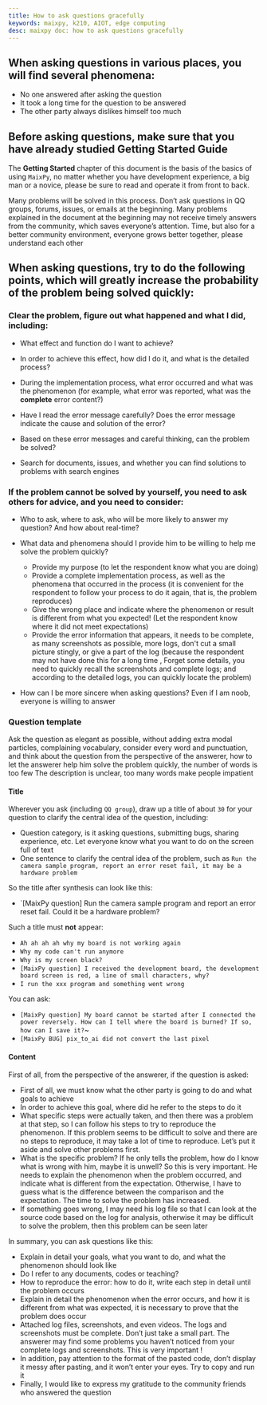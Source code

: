 ```yaml
---
title: How to ask questions gracefully
keywords: maixpy, k210, AIOT, edge computing
desc: maixpy ​​doc: how to ask questions gracefully
---
```



## When asking questions in various places, you will find several phenomena:

* No one answered after asking the question
* It took a long time for the question to be answered
* The other party always dislikes himself too much


## Before asking questions, make sure that you have already studied Getting Started Guide

The **Getting Started** chapter of this document is the basis of the basics of using `MaixPy`, no matter whether you have development experience, a big man or a novice, please be sure to read and operate it from front to back.

Many problems will be solved in this process. Don’t ask questions in QQ groups, forums, issues, or emails at the beginning. Many problems explained in the document at the beginning may not receive timely answers from the community, which saves everyone’s attention. Time, but also for a better community environment, everyone grows better together, please understand each other


## When asking questions, try to do the following points, which will greatly increase the probability of the problem being solved quickly:

### Clear the problem, figure out what happened and what I did, including:

* What effect and function do I want to achieve?

* In order to achieve this effect, how did I do it, and what is the detailed process?

* During the implementation process, what error occurred and what was the phenomenon (for example, what error was reported, what was the **complete** error content?)

* Have I read the error message carefully? Does the error message indicate the cause and solution of the error?

* Based on these error messages and careful thinking, can the problem be solved?

* Search for documents, issues, and whether you can find solutions to problems with search engines

### If the problem cannot be solved by yourself, you need to ask others for advice, and you need to consider:

* Who to ask, where to ask, who will be more likely to answer my question? And how about real-time?

* What data and phenomena should I provide him to be willing to help me solve the problem quickly?
  * Provide my purpose (to let the respondent know what you are doing)
  * Provide a complete implementation process, as well as the phenomena that occurred in the process (it is convenient for the respondent to follow your process to do it again, that is, the problem reproduces)
  * Give the wrong place and indicate where the phenomenon or result is different from what you expected! (Let the respondent know where it did not meet expectations)
  * Provide the error information that appears, it needs to be complete, as many screenshots as possible, more logs, don't cut a small picture stingly, or give a part of the log (because the respondent may not have done this for a long time , Forget some details, you need to quickly recall the screenshots and complete logs; and according to the detailed logs, you can quickly locate the problem)

* How can I be more sincere when asking questions? Even if I am noob, everyone is willing to answer



### Question template


Ask the question as elegant as possible, without adding extra modal particles, complaining vocabulary, consider every word and punctuation, and think about the question from the perspective of the answerer, how to let the answerer help him solve the problem quickly, the number of words is too few The description is unclear, too many words make people impatient

#### Title

Wherever you ask (including `QQ group`), draw up a title of about `30` for your question to clarify the central idea of ​​the question, including:
* Question category, is it asking questions, submitting bugs, sharing experience, etc. Let everyone know what you want to do on the screen full of text
* One sentence to clarify the central idea of ​​the problem, such as `Run the camera sample program, report an error reset fail, it may be a hardware problem`

So the title after synthesis can look like this:
* `[MaixPy question] Run the camera sample program and report an error reset fail. Could it be a hardware problem?

Such a title must **not** appear:
* `Ah ah ah ah why my board is not working again`
* `Why my code can't run anymore`
* `Why is my screen black?`
* `[MaixPy question] I received the development board, the development board screen is red, a line of small characters, why? `
* `I run the xxx program and something went wrong`

You can ask:
* `[MaixPy question] My board cannot be started after I connected the power reversely. How can I tell where the board is burned? If so, how can I save it?`~
* `[MaixPy BUG] pix_to_ai did not convert the last pixel`

#### Content

First of all, from the perspective of the answerer, if the question is asked:
* First of all, we must know what the other party is going to do and what goals to achieve
* In order to achieve this goal, where did he refer to the steps to do it
* What specific steps were actually taken, and then there was a problem at that step, so I can follow his steps to try to reproduce the phenomenon. If this problem seems to be difficult to solve and there are no steps to reproduce, it may take a lot of time to reproduce. Let’s put it aside and solve other problems first.
* What is the specific problem? If he only tells the problem, how do I know what is wrong with him, maybe it is unwell? So this is very important. He needs to explain the phenomenon when the problem occurred, and indicate what is different from the expectation. Otherwise, I have to guess what is the difference between the comparison and the expectation. The time to solve the problem has increased.
* If something goes wrong, I may need his log file so that I can look at the source code based on the log for analysis, otherwise it may be difficult to solve the problem, then this problem can be seen later

In summary, you can ask questions like this:

* Explain in detail your goals, what you want to do, and what the phenomenon should look like
* Do I refer to any documents, codes or teaching?
* How to reproduce the error: how to do it, write each step in detail until the problem occurs
* Explain in detail the phenomenon when the error occurs, and how it is different from what was expected, it is necessary to prove that the problem does occur
* Attached log files, screenshots, and even videos. The logs and screenshots must be complete. Don’t just take a small part. The answerer may find some problems you haven’t noticed from your complete logs and screenshots. This is very important !
* In addition, pay attention to the format of the pasted code, don’t display it messy after pasting, and it won’t enter your eyes. Try to copy and run it
* Finally, I would like to express my gratitude to the community friends who answered the question
